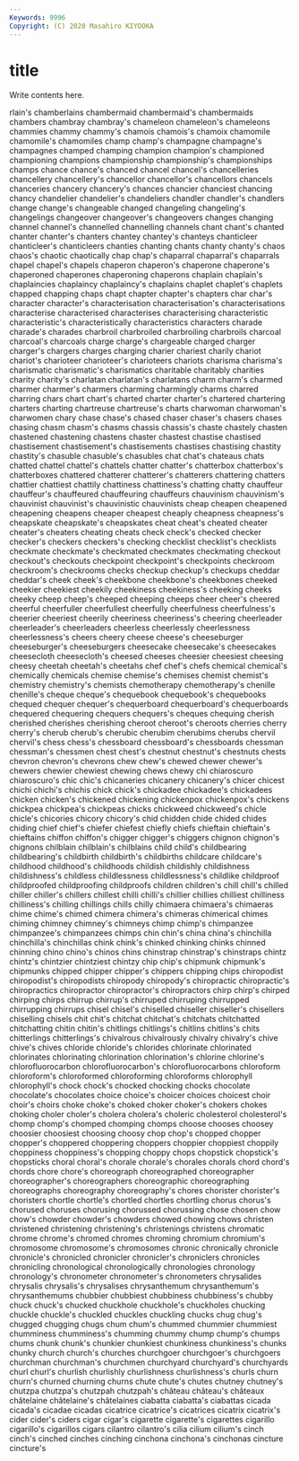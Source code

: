 ```yaml
---
Keywords: 9996
Copyright: (C) 2020 Masahiro KIYOOKA
---
```


# title

Write contents here.

rlain's chamberlains chambermaid chambermaid's chambermaids
chambers chambray chambray's chameleon chameleon's chameleons chammies chammy chammy's chamois
chamois's chamoix chamomile chamomile's chamomiles champ champ's champagne champagne's champagnes
champed champing champion champion's championed championing champions championship championship's championships
champs chance chance's chanced chancel chancel's chancelleries chancellery chancellery's chancellor
chancellor's chancellors chancels chanceries chancery chancery's chances chancier chanciest chancing
chancy chandelier chandelier's chandeliers chandler chandler's chandlers change change's changeable
changed changeling changeling's changelings changeover changeover's changeovers changes changing channel
channel's channelled channelling channels chant chant's chanted chanter chanter's chanters
chantey chantey's chanteys chanticleer chanticleer's chanticleers chanties chanting chants chanty
chanty's chaos chaos's chaotic chaotically chap chap's chaparral chaparral's chaparrals
chapel chapel's chapels chaperon chaperon's chaperone chaperone's chaperoned chaperones chaperoning
chaperons chaplain chaplain's chaplaincies chaplaincy chaplaincy's chaplains chaplet chaplet's chaplets
chapped chapping chaps chapt chapter chapter's chapters char char's character
character's characterisation characterisation's characterisations characterise characterised characterises characterising characteristic characteristic's
characteristically characteristics characters charade charade's charades charbroil charbroiled charbroiling charbroils
charcoal charcoal's charcoals charge charge's chargeable charged charger charger's chargers
charges charging charier chariest charily chariot chariot's charioteer charioteer's charioteers
chariots charisma charisma's charismatic charismatic's charismatics charitable charitably charities charity
charity's charlatan charlatan's charlatans charm charm's charmed charmer charmer's charmers
charming charmingly charms charred charring chars chart chart's charted charter
charter's chartered chartering charters charting chartreuse chartreuse's charts charwoman charwoman's
charwomen chary chase chase's chased chaser chaser's chasers chases chasing
chasm chasm's chasms chassis chassis's chaste chastely chasten chastened chastening
chastens chaster chastest chastise chastised chastisement chastisement's chastisements chastises chastising
chastity chastity's chasuble chasuble's chasubles chat chat's chateaus chats chatted
chattel chattel's chattels chatter chatter's chatterbox chatterbox's chatterboxes chattered chatterer
chatterer's chatterers chattering chatters chattier chattiest chattily chattiness chattiness's chatting
chatty chauffeur chauffeur's chauffeured chauffeuring chauffeurs chauvinism chauvinism's chauvinist chauvinist's
chauvinistic chauvinists cheap cheapen cheapened cheapening cheapens cheaper cheapest cheaply
cheapness cheapness's cheapskate cheapskate's cheapskates cheat cheat's cheated cheater cheater's
cheaters cheating cheats check check's checked checker checker's checkers checkers's
checking checklist checklist's checklists checkmate checkmate's checkmated checkmates checkmating checkout
checkout's checkouts checkpoint checkpoint's checkpoints checkroom checkroom's checkrooms checks checkup
checkup's checkups cheddar cheddar's cheek cheek's cheekbone cheekbone's cheekbones cheeked
cheekier cheekiest cheekily cheekiness cheekiness's cheeking cheeks cheeky cheep cheep's
cheeped cheeping cheeps cheer cheer's cheered cheerful cheerfuller cheerfullest cheerfully
cheerfulness cheerfulness's cheerier cheeriest cheerily cheeriness cheeriness's cheering cheerleader cheerleader's
cheerleaders cheerless cheerlessly cheerlessness cheerlessness's cheers cheery cheese cheese's cheeseburger
cheeseburger's cheeseburgers cheesecake cheesecake's cheesecakes cheesecloth cheesecloth's cheesed cheeses cheesier
cheesiest cheesing cheesy cheetah cheetah's cheetahs chef chef's chefs chemical
chemical's chemically chemicals chemise chemise's chemises chemist chemist's chemistry chemistry's
chemists chemotherapy chemotherapy's chenille chenille's cheque cheque's chequebook chequebook's chequebooks
chequed chequer chequer's chequerboard chequerboard's chequerboards chequered chequering chequers chequers's
cheques chequing cherish cherished cherishes cherishing cheroot cheroot's cheroots cherries
cherry cherry's cherub cherub's cherubic cherubim cherubims cherubs chervil chervil's
chess chess's chessboard chessboard's chessboards chessman chessman's chessmen chest chest's
chestnut chestnut's chestnuts chests chevron chevron's chevrons chew chew's chewed
chewer chewer's chewers chewier chewiest chewing chews chewy chi chiaroscuro
chiaroscuro's chic chic's chicaneries chicanery chicanery's chicer chicest chichi chichi's
chichis chick chick's chickadee chickadee's chickadees chicken chicken's chickened chickening
chickenpox chickenpox's chickens chickpea chickpea's chickpeas chicks chickweed chickweed's chicle
chicle's chicories chicory chicory's chid chidden chide chided chides chiding
chief chief's chiefer chiefest chiefly chiefs chieftain chieftain's chieftains chiffon
chiffon's chigger chigger's chiggers chignon chignon's chignons chilblain chilblain's chilblains
child child's childbearing childbearing's childbirth childbirth's childbirths childcare childcare's childhood
childhood's childhoods childish childishly childishness childishness's childless childlessness childlessness's childlike
childproof childproofed childproofing childproofs children children's chill chill's chilled chiller
chiller's chillers chillest chilli chilli's chillier chillies chilliest chilliness chilliness's
chilling chillings chills chilly chimaera chimaera's chimaeras chime chime's chimed
chimera chimera's chimeras chimerical chimes chiming chimney chimney's chimneys chimp
chimp's chimpanzee chimpanzee's chimpanzees chimps chin chin's china china's chinchilla
chinchilla's chinchillas chink chink's chinked chinking chinks chinned chinning chino
chino's chinos chins chinstrap chinstrap's chinstraps chintz chintz's chintzier chintziest
chintzy chip chip's chipmunk chipmunk's chipmunks chipped chipper chipper's chippers
chipping chips chiropodist chiropodist's chiropodists chiropody chiropody's chiropractic chiropractic's chiropractics
chiropractor chiropractor's chiropractors chirp chirp's chirped chirping chirps chirrup chirrup's
chirruped chirruping chirrupped chirrupping chirrups chisel chisel's chiselled chiseller chiseller's
chisellers chiselling chisels chit chit's chitchat chitchat's chitchats chitchatted chitchatting
chitin chitin's chitlings chitlings's chitlins chitlins's chits chitterlings chitterlings's chivalrous
chivalrously chivalry chivalry's chive chive's chives chloride chloride's chlorides chlorinate
chlorinated chlorinates chlorinating chlorination chlorination's chlorine chlorine's chlorofluorocarbon chlorofluorocarbon's chlorofluorocarbons
chloroform chloroform's chloroformed chloroforming chloroforms chlorophyll chlorophyll's chock chock's chocked
chocking chocks chocolate chocolate's chocolates choice choice's choicer choices choicest
choir choir's choirs choke choke's choked choker choker's chokers chokes
choking choler choler's cholera cholera's choleric cholesterol cholesterol's chomp chomp's
chomped chomping chomps choose chooses choosey choosier choosiest choosing choosy
chop chop's chopped chopper chopper's choppered choppering choppers choppier choppiest
choppily choppiness choppiness's chopping choppy chops chopstick chopstick's chopsticks choral
choral's chorale chorale's chorales chorals chord chord's chords chore chore's
choreograph choreographed choreographer choreographer's choreographers choreographic choreographing choreographs choreography choreography's
chores chorister chorister's choristers chortle chortle's chortled chortles chortling chorus
chorus's chorused choruses chorusing chorussed chorussing chose chosen chow chow's
chowder chowder's chowders chowed chowing chows christen christened christening christening's
christenings christens chromatic chrome chrome's chromed chromes chroming chromium chromium's
chromosome chromosome's chromosomes chronic chronically chronicle chronicle's chronicled chronicler chronicler's
chroniclers chronicles chronicling chronological chronologically chronologies chronology chronology's chronometer chronometer's
chronometers chrysalides chrysalis chrysalis's chrysalises chrysanthemum chrysanthemum's chrysanthemums chubbier chubbiest
chubbiness chubbiness's chubby chuck chuck's chucked chuckhole chuckhole's chuckholes chucking
chuckle chuckle's chuckled chuckles chuckling chucks chug chug's chugged chugging
chugs chum chum's chummed chummier chummiest chumminess chumminess's chumming chummy
chump chump's chumps chums chunk chunk's chunkier chunkiest chunkiness chunkiness's
chunks chunky church church's churches churchgoer churchgoer's churchgoers churchman churchman's
churchmen churchyard churchyard's churchyards churl churl's churlish churlishly churlishness churlishness's
churls churn churn's churned churning churns chute chute's chutes chutney
chutney's chutzpa chutzpa's chutzpah chutzpah's château château's châteaux châtelaine châtelaine's
châtelaines ciabatta ciabatta's ciabattas cicada cicada's cicadae cicadas cicatrice cicatrice's
cicatrices cicatrix cicatrix's cider cider's ciders cigar cigar's cigarette cigarette's
cigarettes cigarillo cigarillo's cigarillos cigars cilantro cilantro's cilia cilium cilium's
cinch cinch's cinched cinches cinching cinchona cinchona's cinchonas cincture cincture's
